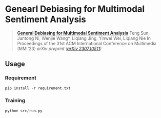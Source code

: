 # Genearl Debiasing for Multimodal Sentiment Analysis

> [**General Debiasing for Multimodal Sentiment Analysis**]([https://arxiv.org/abs/2307.10511](https://arxiv.org/abs/2307.10511))
> Teng Sun, Juntong Ni, Wenjie Wang*, Liqiang Jing, Yinwei Wei, Liqiang Nie 
> In Proceedings of the 31st ACM International Conference on Multimedia (MM ’23) 
> *arXiv preprint ([arXiv 2307.10511](https://arxiv.org/abs/2307.10511))*

## Usage

### Requirement

```python
pip install -r requirement.txt
```

### Training
```python 
python src/run.py
```

